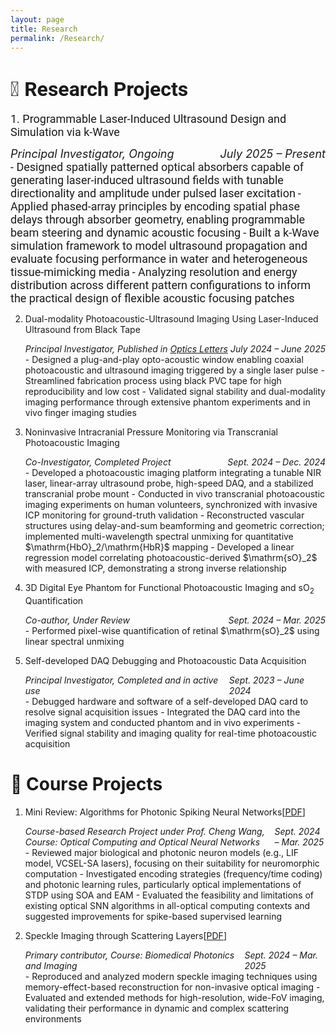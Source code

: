 ```yaml
---
layout: page
title: Research
permalink: /Research/
---
```


<script>
window.MathJax = {
  tex: {
    inlineMath: [['$', '$'], ['\\(', '\\)']]
  }
};
</script>
<script src="https://cdn.jsdelivr.net/npm/mathjax@3/es5/tex-mml-chtml.js" async></script>


# <span style="font-family: Roboto; font-size: 32px;">🔬 Research Projects </span>

<span style="ont-weight: bold; font-family: Roboto;font-size: 18px;">1. Programmable Laser-Induced Ultrasound Design and Simulation via k-Wave</span>
     <div style="display: flex; justify-content: space-between; font-style: italic; font-size: 18px;">
        <div>Principal Investigator, Ongoing</div>
        <div>July 2025 – Present</div>
     </div>
      <span style="font-family: Roboto;font-size: 18px;">- Designed spatially patterned optical absorbers capable of generating laser-induced ultrasound fields with tunable directionality and amplitude under pulsed laser excitation</span>
      <span style="font-family: Roboto;font-size: 18px;">- Applied phased-array principles by encoding spatial phase delays through absorber geometry, enabling programmable beam steering and dynamic acoustic focusing</span>
      <span style="font-family: Roboto;font-size: 18px;">- Built a k-Wave simulation framework to model ultrasound propagation and evaluate focusing performance in water and heterogeneous tissue-mimicking media</span>
      <span style="font-family: Roboto;font-size: 18px;">- Analyzing resolution and energy distribution across different pattern configurations to inform the practical design of flexible acoustic focusing patches</span>

2. Dual-modality Photoacoustic-Ultrasound Imaging Using Laser-Induced Ultrasound from Black Tape
     <div style="display: flex; justify-content: space-between; font-style: italic;">
        <div>Principal Investigator, Published in <a href="https://opg.optica.org/ol/abstract.cfm?uri=ol-50-14-4582" target="_blank" rel="noopener noreferrer" style="color: inherit;">Optics Letters</a></div>
        <div>July 2024 – June 2025</div>
     </div>
      - Designed a plug-and-play opto-acoustic window enabling coaxial photoacoustic and ultrasound imaging triggered by a single laser pulse
      - Streamlined fabrication process using black PVC tape for high reproducibility and low cost
      - Validated signal stability and dual-modality imaging performance through extensive phantom experiments and in vivo finger imaging studies

3. Noninvasive Intracranial Pressure Monitoring via Transcranial Photoacoustic Imaging
     <div style="display: flex; justify-content: space-between; font-style: italic;">
        <div>Co-Investigator, Completed Project</div>
        <div>Sept. 2024 – Dec. 2024</div>
     </div>
      - Developed a photoacoustic imaging platform integrating a tunable NIR laser, linear-array ultrasound probe, high-speed DAQ, and a stabilized transcranial probe mount
      - Conducted in vivo transcranial photoacoustic imaging experiments on human volunteers, synchronized with invasive ICP monitoring for ground-truth validation
      - Reconstructed vascular structures using delay-and-sum beamforming and geometric correction; implemented multi-wavelength spectral unmixing for quantitative $\mathrm{HbO}_2/\mathrm{HbR}$ mapping
      - Developed a linear regression model correlating photoacoustic-derived $\mathrm{sO}_2$ with measured ICP, demonstrating a strong inverse relationship

4. 3D Digital Eye Phantom for Functional Photoacoustic Imaging and $\mathrm{sO}_2$ Quantification
     <div style="display: flex; justify-content: space-between; font-style: italic;">
        <div>Co-author, Under Review</div>
        <div>Sept. 2024 – Mar. 2025</div>
     </div>
      - Performed pixel-wise quantification of retinal $\mathrm{sO}_2$ using linear spectral unmixing
    
5. Self-developed DAQ Debugging and Photoacoustic Data Acquisition
     <div style="display: flex; justify-content: space-between; font-style: italic;">
        <div>Principal Investigator, Completed and in active use</div>
        <div>Sept. 2023 – June 2024</div>
     </div>
      - Debugged hardware and software of a self-developed DAQ card to resolve signal acquisition issues
      - Integrated the DAQ card into the imaging system and conducted phantom and in vivo experiments
      - Verified signal stability and imaging quality for real-time photoacoustic acquisition
      
      






<h1> 📃 Course Projects  </h1>

1. Mini Review: Algorithms for Photonic Spiking Neural Networks[<a href="/_pages/CVandCourseProjects/CourseReview.pdf " target="_blank">PDF</a>]
     <div style="display: flex; justify-content: space-between; font-style: italic;">
        <div>Course-based Research Project under Prof. Cheng Wang, Course: Optical Computing and Optical Neural Networks</div>
        <div>Sept. 2024 – Mar. 2025</div>
     </div>
      - Reviewed major biological and photonic neuron models (e.g., LIF model, VCSEL-SA lasers), focusing on their suitability for neuromorphic computation
      - Investigated encoding strategies (frequency/time coding) and photonic learning rules, particularly optical implementations of STDP using SOA and EAM
      - Evaluated the feasibility and limitations of existing optical SNN algorithms in all-optical computing contexts and suggested improvements for spike-based supervised learning

2. Speckle Imaging through Scattering Layers[<a href="/_pages/CVandCourseProjects/BiomedicalProject.pdf " target="_blank">PDF</a>]
     <div style="display: flex; justify-content: space-between; font-style: italic;">
        <div>Primary contributor, Course: Biomedical Photonics and Imaging</div>
        <div>Sept. 2024 – Mar. 2025</div>
     </div>
      - Reproduced and analyzed modern speckle imaging techniques using memory-effect-based reconstruction for non-invasive optical imaging
      - Evaluated and extended methods for high-resolution, wide-FoV imaging, validating their performance in dynamic and complex scattering environments






